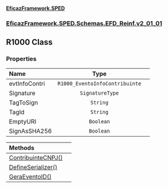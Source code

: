 #### [EficazFramework.SPED](EficazFrameworkSPED.md 'EficazFramework SPED')
### [EficazFramework.SPED.Schemas.EFD_Reinf.v2_01_01](EficazFramework.SPED.Schemas.EFD_Reinf.v2_01_01.md 'EficazFramework.SPED.Schemas.EFD_Reinf.v2_01_01')

## R1000 Class
### Properties

| Name | Type | |
| :--- | :---: | :--- |
| evtInfoContri | `R1000_EventoInfoContribuinte` |  |
| Signature | `SignatureType` |  |
| TagToSign | `String` |  |
| TagId | `String` |  |
| EmptyURI | `Boolean` |  |
| SignAsSHA256 | `Boolean` |  |

| Methods | |
| :--- | :--- |
| [ContribuinteCNPJ()](EficazFramework.SPED.Schemas.EFD_Reinf.v2_01_01/R1000/ContribuinteCNPJ().md 'EficazFramework.SPED.Schemas.EFD_Reinf.v2_01_01.R1000.ContribuinteCNPJ()') | |
| [DefineSerializer()](EficazFramework.SPED.Schemas.EFD_Reinf.v2_01_01/R1000/DefineSerializer().md 'EficazFramework.SPED.Schemas.EFD_Reinf.v2_01_01.R1000.DefineSerializer()') | |
| [GeraEventoID()](EficazFramework.SPED.Schemas.EFD_Reinf.v2_01_01/R1000/GeraEventoID().md 'EficazFramework.SPED.Schemas.EFD_Reinf.v2_01_01.R1000.GeraEventoID()') | |
